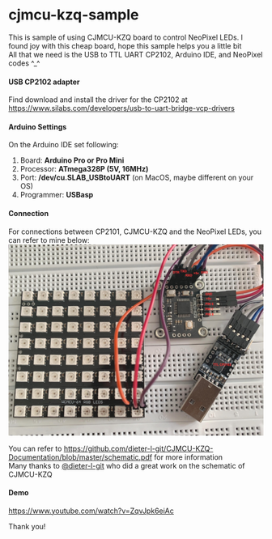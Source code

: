 # cjmcu-kzq-sample
This is sample of using CJMCU-KZQ board to control NeoPixel LEDs. I found joy with this cheap board, hope this sample helps you a little bit<br>
All that we need is the USB to TTL UART CP2102, Arduino IDE, and NeoPixel codes ^_^ <br>
#### USB CP2102 adapter
Find download and install the driver for the CP2102 at https://www.silabs.com/developers/usb-to-uart-bridge-vcp-drivers

#### Arduino Settings

On the Arduino IDE set following:
<ol>
<li> Board: <b>Arduino Pro or Pro Mini</b> </li>
<li> Processor: <b>ATmega328P (5V, 16MHz)</b> </li>
<li> Port: <b>/dev/cu.SLAB_USBtoUART</b> (on MacOS, maybe different on your OS) </li>
<li> Programmer: <b>USBasp</b> </li>
</ol>

#### Connection
For connections between CP2101, CJMCU-KZQ and the NeoPixel LEDs, you can refer to mine below:
![alt text](images/CJMCU-KZQ.jpg "Title")

You can refer to https://github.com/dieter-l-git/CJMCU-KZQ-Documentation/blob/master/schematic.pdf for more information<br>
Many thanks to [@dieter-l-git](https://github.com/dieter-l-git/CJMCU-KZQ-Documentation) who did a great work on the schematic of CJMCU-KZQ


#### Demo
https://www.youtube.com/watch?v=ZqvJpk6eiAc

Thank you!